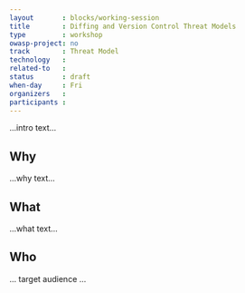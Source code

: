 ```yaml
---
layout       : blocks/working-session
title        : Diffing and Version Control Threat Models
type         : workshop
owasp-project: no
track        : Threat Model
technology   :
related-to   :
status       : draft
when-day     : Fri
organizers   :
participants :
---
```


...intro text...

## Why

...why text...

## What

...what text...

## Who

... target audience ...
